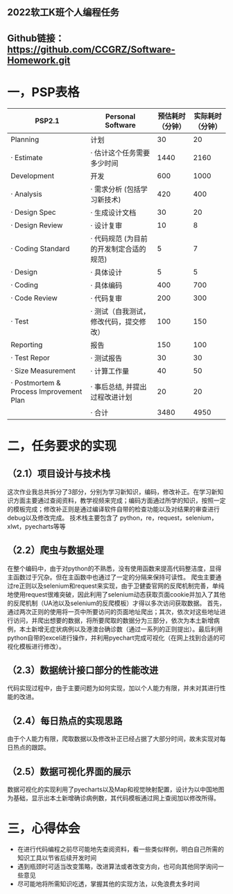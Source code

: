 ## 2022软工K班个人编程任务
## Github链接：https://github.com/CCGRZ/Software-Homework.git
# 一，PSP表格
| PSP2.1                                  | Personal Software                       | 预估耗时（分钟） | 实际耗时（分钟） |
| --------------------------------------- | --------------------------------------- | ---------------- | ---------------- |
| Planning                                | 计划                                    | 30               | 20               |
| · Estimate                              | · 估计这个任务需要多少时间              | 1440             | 2160             |
| Development                             | 开发                                    | 600              | 1000             |
| · Analysis                              | · 需求分析 (包括学习新技术)             | 420              | 400              |
| · Design Spec                           | · 生成设计文档                          | 30               | 20               |
| · Design Review                         | · 设计复审                              | 10               | 8                |
| · Coding Standard                       | · 代码规范 (为目前的开发制定合适的规范) | 5                | 7                |
| · Design                                | · 具体设计                              | 5                | 5                |
| · Coding                                | · 具体编码                              | 400              | 700              |
| · Code Review                           | · 代码复审                              | 200              | 300              |
| · Test                                  | · 测试（自我测试，修改代码，提交修改）  | 100              | 150              |
| Reporting                               | 报告                                    | 150              | 100              |
| · Test Repor                            | · 测试报告                              | 30               | 30               |
| · Size Measurement                      | · 计算工作量                            | 40               | 50               |
| · Postmortem & Process Improvement Plan | · 事后总结, 并提出过程改进计划          | 20               | 20               |
|                                         | · 合计                                  | 3480             | 4950             |
# 二，任务要求的实现

## （2.1）项目设计与技术栈
这次作业我总共拆分了3部分，分别为学习新知识，编码，修改补正。在学习新知识方面主要通过查阅资料，教学视频来完成；编码方面通过所学的知识，按照一定的模板完成；修改补正则是通过编译软件自带的检查功能以及对结果的审查进行debug以及修改完成。
技术栈主要包含了 python，re，request，selenium，xlwt，pyecharts等等

## （2.2）爬虫与数据处理
在整个编码中，由于对python的不熟悉，没有使用函数来提高代码整洁度，显得主函数过于冗杂。但在主函数中也通过了一定的分隔来保持可读性。
爬虫主要通过re正则以及selenium和request来实现，由于卫健委官网的反爬机制完善，单纯地使用request很难突破，因此利用了selenium动态获取页面cookie并加入了其他的反爬机制（UA池以及selenium的反爬模板）才得以多次访问获取数据。
首先，通过两次正则的使用将一页中所要访问的页面地址爬出；其次，依次对这些地址进行访问，并爬出想要的数据，将所要爬取的数据分为三部分，依次为本土新增病例，本土新增无症状病例以及港澳台确诊数（通过一系列的正则提出）。最后利用python自带的excel进行操作，并利用pyechart完成可视化（在网上找到合适的可视化模板进行修改）。

## （2.3）数据统计接口部分的性能改进
代码实现过程中，由于主要问题为如何实现，加以个人能力有限，并未对其进行性能的改进。
## （2.4）每日热点的实现思路
由于个人能力有限，爬取数据以及修改补正已经占据了大部分时间，故未实现对每日热点的跟踪。

## （2.5）数据可视化界面的展示
数据可视化的实现利用了pyecharts以及Map和视觉映射配置，设计为以中国地图为基础，显示出本土新增确诊病例数，其代码模板通过网上查阅加以修改所得。


# 三，心得体会
+ 在进行代码编程之前尽可能地先查阅资料，看一些类似样例，明白自己所需的知识工具以节省后续开发时间
+ 遇到瓶颈时可适当改变策略，改进算法或者改变方向，也可向其他同学询问一些意见
+ 尽可能地将所需知识吃透，掌握其他的实现方法，以免浪费太多时间